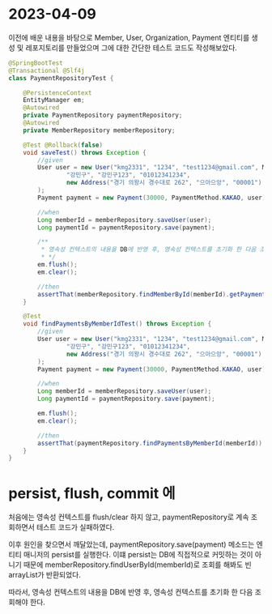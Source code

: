 # 2023-04-09

이전에 배운 내용을 바탕으로 Member, User, Organization, Payment 엔티티를 생성 및 레포지토리를 만들었으며
그에 대한 간단한 테스트 코드도 작성해보았다.

```java
@SpringBootTest
@Transactional @Slf4j
class PaymentRepositoryTest {

    @PersistenceContext
    EntityManager em;
    @Autowired
    private PaymentRepository paymentRepository;
    @Autowired
    private MemberRepository memberRepository;

    @Test @Rollback(false)
    void saveTest() throws Exception {
        //given
        User user = new User("kmg2331", "1234", "test1234@gmail.com", MemberStatus.ACTIVE, MemberStatus.NOT_ADMIN,
                "강민구", "강민구123", "01012341234",
                new Address("경기 의왕시 경수대로 262", "으아으앙", "00001")
        );
        Payment payment = new Payment(30000, PaymentMethod.KAKAO, user);

        //when
        Long memberId = memberRepository.saveUser(user);
        Long paymentId = paymentRepository.save(payment);

        /**
         * 영속성 컨텍스트의 내용을 DB에 반영 후, 영속성 컨텍스트를 초기화 한 다음 조회해야 한다.
         * */
        em.flush();
        em.clear();

        //then
        assertThat(memberRepository.findMemberById(memberId).getPayments()).contains(paymentRepository.findById(paymentId));
    }

    @Test
    void findPaymentsByMemberIdTest() throws Exception {
        //given
        User user = new User("kmg2331", "1234", "test1234@gmail.com", MemberStatus.ACTIVE, MemberStatus.NOT_ADMIN,
                "강민구", "강민구123", "01012341234",
                new Address("경기 의왕시 경수대로 262", "으아으앙", "00001")
        );
        Payment payment = new Payment(30000, PaymentMethod.KAKAO, user);

        //when
        Long memberId = memberRepository.saveUser(user);
        Long paymentId = paymentRepository.save(payment);

        em.flush();
        em.clear();

        //then
        assertThat(paymentRepository.findPaymentsByMemberId(memberId)).contains(paymentRepository.findById(paymentId));
    }
}
```

# persist, flush, commit 에 

처음에는 영속성 컨텍스트를 flush/clear 하지 않고, paymentRepository로 계속 조회하면서 테스트 코드가 실패하였다.

이후 원인을 찾으면서 깨달았는데, paymentRepository.save(payment) 메소드는 엔티티 매니저의 persist를 실행한다.
이떄 persist는 DB에 직접적으로 커밋하는 것이 아니기 때문에 memberRepository.findUserById(memberId)로 조회를 해봐도
빈 arrayList가 반환되었다.

따라서, 영속성 컨텍스트의 내용을 DB에 반영 후, 영속성 컨텍스트를 초기화 한 다음 조회해야 한다.

